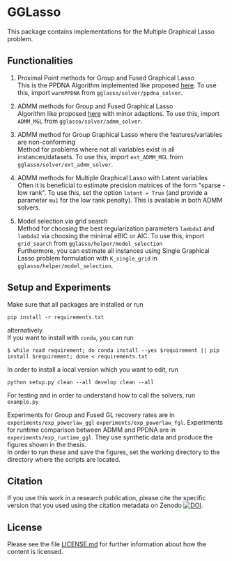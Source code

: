 # GGLasso
This package contains implementations for the Multiple Graphical Lasso problem.<br>

## Functionalities
1) Proximal Point methods for Group and Fused Graphical Lasso<br>
This is the PPDNA Algorithm implemented like proposed [here](https://arxiv.org/abs/1906.04647). To use this, import `warmPPDNA` from `gglasso/solver/ppdna_solver`.<br>

2) ADMM methods for Group and Fused Graphical Lasso<br>
Algorithm like proposed [here](https://arxiv.org/abs/1111.0324) with minor adaptions. To use this, import `ADMM_MGL` from `gglasso/solver/admm_solver`.<br>

4) ADMM method for Group Graphical Lasso where the features/variables are non-conforming<br>
Method for problems where not all variables exist in all instances/datasets.  To use this, import `ext_ADMM_MGL` from `gglasso/solver/ext_admm_solver`.<br>

5) ADMM methods for Multiple Graphical Lasso with Latent variables<br>
Often it is beneficial to estimate precision matrices of the form "sparse - low rank". To use this, set the option `latent = True` (and provide a parameter `mu1` for the low rank penalty). This is available in both ADMM solvers.

5) Model selection via grid search <br>
Method for choosing the best regularization parameters `lambda1` and `lambda2` via choosing the minimal eBIC or AIC. To use this, import `grid_search` from `gglasso/helper/model_selection`<br>
Furthermore, you can estimate all instances using Single Graphical Lasso problem formulation with `K_single_grid` in `gglasso/helper/model_selection`.



## Setup and Experiments
Make sure that all packages are installed or run

    pip install -r requirements.txt

alternatively.<br>
If you want to install with `conda`, you can run

	$ while read requirement; do conda install --yes $requirement || pip install $requirement; done < requirements.txt

In order to install a local version which you want to edit, run

    python setup.py clean --all develop clean --all

For testing and in order to understand how to call the solvers, run `example.py`

Experiments for Group and Fused GL recovery rates are in `experiments/exp_powerlaw_ggl` `experiments/exp_powerlaw_fgl`. Experiments for runtime comparison between ADMM and PPDNA are in `experiments/exp_runtime_ggl`. They use synthetic data and produce the figures shown in the thesis.<br>
In order to run these and save the figures, set the working directory to the directory where the scripts are located.

## Citation

If you use this work in a research publication,
please cite the specific version that you used using the citation metadata on Zenodo [![DOI](link)](link).

## License

Please see the file [LICENSE.md](LICENSE.md) for further information about how the content is licensed.
